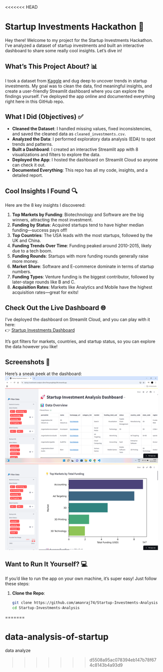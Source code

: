 <<<<<<< HEAD
# Startup Investments Hackathon 🚀

Hey there! Welcome to my project for the Startup Investments Hackathon. I’ve analyzed a dataset of startup investments and built an interactive dashboard to share some really cool insights. Let’s dive in!

## What’s This Project About? 📊
I took a dataset from [Kaggle](https://www.kaggle.com/datasets/arindam235/startup-investments-crunchbase) and dug deep to uncover trends in startup investments. My goal was to clean the data, find meaningful insights, and create a user-friendly Streamlit dashboard where you can explore the findings yourself. I’ve deployed the app online and documented everything right here in this GitHub repo.

## What I Did (Objectives) ✅
- **Cleaned the Dataset**: I handled missing values, fixed inconsistencies, and saved the cleaned data as `cleaned_investments.csv`.
- **Analyzed the Data**: I performed exploratory data analysis (EDA) to spot trends and patterns.
- **Built a Dashboard**: I created an interactive Streamlit app with 8 visualizations and filters to explore the data.
- **Deployed the App**: I hosted the dashboard on Streamlit Cloud so anyone can check it out.
- **Documented Everything**: This repo has all my code, insights, and a detailed report.

## Cool Insights I Found 🔍
Here are the 8 key insights I discovered:
1. **Top Markets by Funding**: Biotechnology and Software are the big winners, attracting the most investment.
2. **Funding by Status**: Acquired startups tend to have higher median funding—success pays off!
3. **Top Countries**: The USA leads with the most startups, followed by the UK and China.
4. **Funding Trends Over Time**: Funding peaked around 2010-2015, likely due to a tech boom.
5. **Funding Rounds**: Startups with more funding rounds generally raise more money.
6. **Market Share**: Software and E-commerce dominate in terms of startup numbers.
7. **Funding Types**: Venture funding is the biggest contributor, followed by later-stage rounds like B and C.
8. **Acquisition Rates**: Markets like Analytics and Mobile have the highest acquisition rates—great for exits!

## Check Out the Live Dashboard 🌐
I’ve deployed the dashboard on Streamlit Cloud, and you can play with it here:  
👉 [Startup Investments Dashboard](https://amanraj74-startup-investments-analysis-app-ydcipl.streamlit.app)

It’s got filters for markets, countries, and startup status, so you can explore the data however you like!

## Screenshots 📸
Here’s a sneak peek at the dashboard:  
![Dashboard Overview](screenshots/dashboard.png)  
![Top Markets by Funding](screenshots/top_markets.png)

## Want to Run It Yourself? 💻
If you’d like to run the app on your own machine, it’s super easy! Just follow these steps:

1. **Clone the Repo**:
   ```bash
   git clone https://github.com/amanraj74/Startup-Investments-Analysis.git
   cd Startup-Investments-Analysis
   
=======
# data-analysis-of-startup
data analyze
>>>>>>> d5508a95ac078394eb147b78f674c8143b4a93d9
